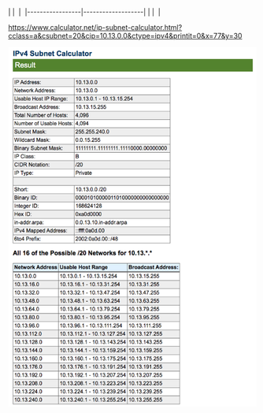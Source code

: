
|                 |                   | 
|-----------------|-------------------|
|                 |                   | 



https://www.calculator.net/ip-subnet-calculator.html?cclass=a&csubnet=20&cip=10.13.0.0&ctype=ipv4&printit=0&x=77&y=30

![image](images/TO-NET.png)

